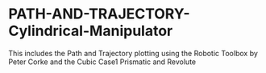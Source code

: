 # PATH-AND-TRAJECTORY-Cylindrical-Manipulator
 This includes the Path and Trajectory plotting using the Robotic Toolbox by Peter Corke and the Cubic Case1 Prismatic and Revolute
